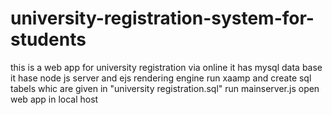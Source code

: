 # university-registration-system-for-students
this is a web app for university registration via online  it has mysql data base 
it hase node js server and ejs rendering engine 
run xaamp and create sql tabels whic are given in "university registration.sql"
run mainserver.js
open web app in local host
